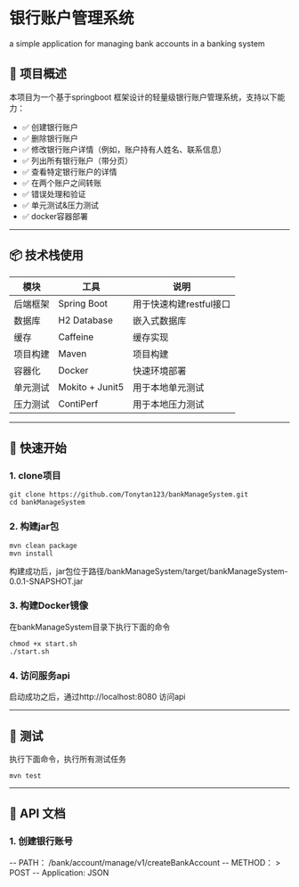 # 银行账户管理系统
a simple application for managing bank accounts in a banking system

## 📌  项目概述
本项目为一个基于springboot 框架设计的轻量级银行账户管理系统，支持以下能力：
- ✅ 创建银行账户
- ✅ 删除银行账户
- ✅ 修改银行账户详情（例如，账户持有人姓名、联系信息）
- ✅ 列出所有银行账户（带分页）
- ✅ 查看特定银行账户的详情
- ✅ 在两个账户之间转账
- ✅ 错误处理和验证
- ✅ 单元测试&压力测试
- ✅ docker容器部署
-----
## 📦  技术栈使用
| 模块 |     工具     | 说明                     |
|------|--------------|------------------------------|
| 后端框架 | Spring Boot | 用于快速构建restful接口    | 
| 数据库| H2 Database     | 嵌入式数据库                     | 
| 缓存    | Caffeine     | 缓存实现                     | 
|项目构建 | Maven     | 项目构建                   |
| 容器化   | Docker     | 快速环境部署             |
| 单元测试| Mokito + Junit5    | 用于本地单元测试                 |
| 压力测试| ContiPerf | 用于本地压力测试                 |
------
## 🚀 快速开始

### 1. clone项目
```shell
git clone https://github.com/Tonytan123/bankManageSystem.git
cd bankManageSystem
```
### 2. 构建jar包
```shell
mvn clean package
mvn install
```
构建成功后，jar包位于路径/bankManageSystem/target/bankManageSystem-0.0.1-SNAPSHOT.jar

### 3. 构建Docker镜像
   在bankManageSystem目录下执行下面的命令
```shell
chmod +x start.sh
./start.sh
```
### 4. 访问服务api 
启动成功之后，通过http://localhost:8080 访问api

----

## 🧪 测试
执行下面命令，执行所有测试任务
```shell
mvn test
```
-----

## 📖 API 文档
### 1. 创建银行账号
-- PATH： /bank/account/manage/v1/createBankAccount
-- METHOD： > POST
-- Application: JSON
